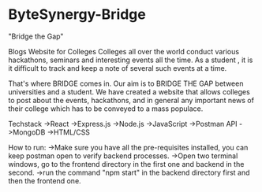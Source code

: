 # ByteSynergy-Bridge

"Bridge the Gap"

Blogs Website for Colleges
Colleges all over the world conduct various hackathons, seminars and interesting events all the time. As a student , it is it difficult to track and keep a note of several such events at a time.

That's where BRIDGE comes in.
Our aim is to BRIDGE THE GAP between universities and a student. We have created a website that allows colleges to post about the events, hackathons, and in general any important news of their college which has to be conveyed to a mass populace.

Techstack
->React
->Express.js
->Node.js
->JavaScript
->Postman API
->MongoDB
->HTML/CSS


How to run:
->Make sure you have all the pre-requisites installed, you can keep postman open to verify backend processes.
->Open two terminal windows, go to the frontend directory in the first one and backend in the second.
->run the command "npm start" in the backend directory first and then the frontend one.
